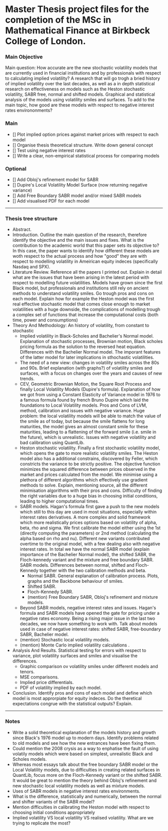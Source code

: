 # Master Thesis project files for the completion of the MSc in Mathematical Finance at Birkbeck College of London.

### Main Objective
Main question: How accurate are the new stochastic volatility models that are currently used in financial institutions and by professionals with respect to calculating implied volatility? 
A research that will go trogh a bried history of implied volatility over the last decades, as well as a in depth statistical research on effectiveness on models such as the Heston stochastic volatility, SABR free, normal and shifted models. Graphical and statistical analysis of the models using volatility smiles and surfaces.
To add to the main topic, how good are these models with respect to negative interest rates environonments?

### Main
- [] Plot implied option prices against market prices with respect to each model
- [] Organise thesis theoretical structure. Write down general concept
- [] Test using negative interest rates
- [] Write a clear, non-empirical statistical process for comparing models

### Optional
- [] Add Obloj's refinement model for SABR
- [] Dupire's Local Volatility Model Surface (now returning negative variance)
- [] Add Free Boundary SABR model and/or mixed SABR models
- [] Add visualised PDF for each model 

--------------------

### Thesis tree structure 

- Abstract.
- Introduction. Outline the main question of the research, therefore identify the objective and the main issues and fixes. What is the contribution to the academic world that this paper sets its objective to? In this case, the paper wants to identify how different these models are woth respect to the actual process and how "good" they are with respect to modelling volatility in Ameirican equity indeces (specifically Nasdaq and SPX). 
- Literature Review. Reference all the papers I printed out. Explain in detail what are the issues that have been arising in the latest period with respect to modelling future volatilities. Models have grown since the first Black model, but professionals and institutions still rely on ancient methods to understand volatility smiles. Go trough pros and cons on each model. Explain how for example the Heston model was the first real effective stochastic model that comes close enough to market volatilities with a huge downside, the complications of modelling trough a complex set of functions that increase the computational costs (both time, power and consumptions)
- Theory And Methodology: An history of volatility, from constant to stochastic
    - Implied volatility in Black-Scholes and Bachelier's Normal model. Explanation of stochastic processes, Brownian motion, Black scholes pricing formula as the solution to the reversed heat equation. Differences with the Bachelier Normal model. The imporant features of the latter model for later implications in sthochastic volatilities.
    - The need of a new view: changes in volatility smiles across the 80s and 90s. Brief explanation (with graphs?) of volatility smiles and surfaces, with a focus on changes over the years and causes of new trends. 
    - CEV, Geometric Brownian Motion, the Square Root Process and finally Local Volatility Models (Dupire's formula). Explanation of how we got from using a Constant Elasticity of Variance model in 1976 to a famous formula found by french Bruno Dupire which laid the foundations to Local Volatility models. Pros and Cons of LVM, method, calibration and issues with negative variance. Huge problem: the local volatility models will be able to match the value of the smile as of today, but because the smile flattens for long maturities, the model gives an almost constant smile for these maturities, leading to a flattening of the forward smile (i.e. smile in the future), which is unrealistic. Issues with negative volatility and bad calibration using QuantLib.
    - Heston stochastic volatility. Finally a first stochastic volatility model, which opens the gate to more realistic volatility smiles. The Heston model also has a additional constrains, discovered by Feller, which constricts the variance to be strictly positive. The objective function minimizes the squared difference between prices observed in the market and prices calculated from the model. We minimise using a plethora of different algorithms which effectively use gradient methods to solve. Explain, mentioning source, all the different minimisation algorithms with their pros and cons. Difficulty of finding the right variables due to a huge bias in choosing initial conditions, leading to higher computational times. 
    - SABR models. Hagan's formula first gave a push to the new models which still to this day are used in most situations, especially within interest rates derivatives. A more complex and solid framework which more realistically prices options based on volatility of alpha, beta, rho and sigma. We first calibrate the model either using the 1st (directly computing the parameters) or 2nd method (calculating the alpha based on rho and nu). Different new variants contributed overtime to the original model, with a few dealing also with negative interest rates. In total we have the normal SABR model (explain importance of the Bachelier Normal model), the shifted SABR, the Floch-kennedy variant and the mixture and free boundary SABR. 
    SABR models. Differences between normal, shifted and Floch-Kennedy together with the two calibration methods and beta.
        - Normal SABR. General explanation of calibration process. Plots, graphs and the Backbone behaviour of smiles.
        - Shifted SABR.
        - Floch-Kennedy SABR. 
        - (mention) Free Boundary SABR, Obloj's refinement and mixture models.
    - Beyond SABR models, negative interest rates and issues. Hagan's formula and SABR models have opened the gate for pricing under a negative rates economy. Being a rising major issue in the last two decades, we now have something to work with. Talk about models used in case of negative interest rates: shifted SABR, free-boundary SABR, Bachelier model.
    - (mention) Stochastic local volatility models.
    - (mention) Monte Carlo implied volatility calculations .
- Analysis And Results. Statistical testing for errors with respect to variance, plot volatility surfaces and smiles and visualise the differences. 
    - Graphic comparison ov volatility smiles under different models and tenors.
    - MSE comparisons.
    - Implied price differentials.
    - PDF of volatility implied by each model.
- Conclusion. Identify pros and cons of each model and define which model is most approrpiate for equity indeces. Do the theretical expectations congrue with the statistical outputs? Explain. 
    
------

### Notes
- Write a solid theoretical explanation of the models history and growth since Black's 1976 model up to modern days. Identify problems related to old models and see how the new entrances have been fixing them.
- Could mention the 2008 crysis as a way to enphatise the fault of using volatily models which were based on simplest, unrealistic Black and Scholes models.
- Whereas most essays talk about the free boundary SABR model or the Local Volatility models, due to difficulties in creating related surfaces in QuantLib, focus more on the Floch-Kennedy variant or the shifted SABR. It would be great to mention the theory behind Obloj's refinement and new stochastic local volatility models as well as mixture models.
- Uses of SABR models in negative interest rates environments. 
- What is the difference, statistically and numerically, between the normal and shifter variants of the SABR model?
- Mention difficulties in calibrating the Heston model with respect to choosing initial conditions appropriately
- Implied volatility VS local volatility VS realised volatility. What are we trying to replicate the most?